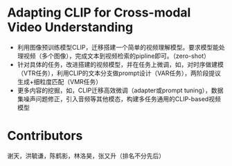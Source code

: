 # Adapting CLIP for Cross-modal Video Understanding

- 利用图像预训练模型CLIP，迁移搭建一个简单的视频理解模型。要求模型能处理视频（多个图像），完成文本到视频检索的pipline即可。（zero-shot）
- 针对具体的任务，改进搭建的视频模型，并在任务上微调，如，对时序做建模（VTR任务），利用CLIP的文本分支做prompt设计（VAR任务），两阶段提议生成+细粒度匹配（VMR任务）
- 更多内容的挖掘，如，CLIP迁移高效微调（adapter或prompt tuning），数据集噪声问题修正，引入音频等其他模态，构建多任务通用的CLIP-based视频模型

# Contributors
谢天，洪毓谦，陈鹤影，林洛昊，张又升（排名不分先后）

